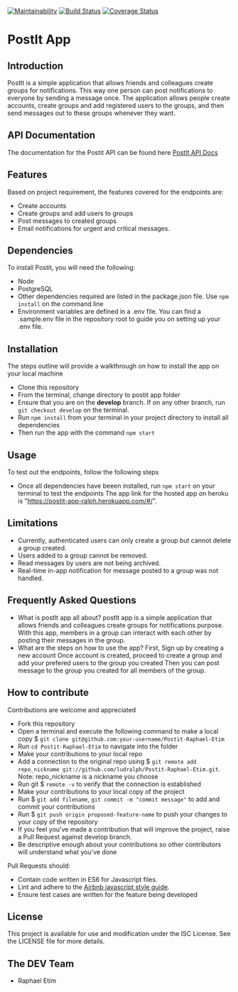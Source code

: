[![Maintainability](https://api.codeclimate.com/v1/badges/b688742eac0ce874e8cb/maintainability)](https://codeclimate.com/github/ludralph/PostIt-Raphael-Etim/maintainability)
[![Build Status](https://travis-ci.org/ludralph/PostIt-Raphael-Etim.svg?branch=develop)](https://travis-ci.org/ludralph/PostIt-Raphael-Etim)
[![Coverage Status](https://coveralls.io/repos/github/ludralph/PostIt-Raphael-Etim/badge.svg)](https://coveralls.io/github/ludralph/PostIt-Raphael-Etim)

# PostIt App

## Introduction 
PostIt is a simple application that allows friends and colleagues create groups for notifications. This way one person can post notifications to everyone by sending a message once. The application allows people create accounts, create groups and add registered users to the groups, and then send messages out to these groups whenever they want.


## API Documentation
The documentation for the Postit API can be found here [PostIt API Docs](https://ludralph.github.io/slate/)

## Features

Based on project requirement, the features covered for the endpoints are:

- Create accounts
- Create groups and add users to groups
- Post messages to created groups
- Email notifications for urgent and critical messages.

## Dependencies

To install Postit, you will need the following:
- Node
- PostgreSQL
- Other dependencies required are listed in the package.json file. Use `npm install` on the command line
- Environment variables are defined in a .env file. You can find a .sample.env file in the repository root to guide you on setting up your .env file.

## Installation

The steps outline will provide a walkthrough on how to install the app on your local machine

- Clone this repository
- From the terminal, change directory to postit app folder
- Ensure that you are on the **develop** branch. If on any other branch, run `git checkout develop` on the terminal.
-  Run `npm install` from your terminal in your project directory to install all dependencies
-  Then run the app with the command `npm start`


## Usage
To test out the endpoints, follow the following steps
- Once all dependencies have beeen installed, run `npm start` on your terminal to test the endpoints
The app link for the hosted app on heroku is "https://postit-app-ralph.herokuapp.com/#/".

## Limitations
- Currently, authenticated users can only create a group but cannot delete a group created.
- Users added to a group cannot be removed.
- Read messages by users are not being archived.
- Real-time in-app notification for message posted to a group was not handled.

## Frequently Asked Questions
- What is postIt app all about? 
  postIt app is a simple application that allows friends and colleagues create groups for notifications purpose. With this    app, members in a group can interact with each other by posting their messages in the group.
- What are the steps on how to use the app?
First, Sign up by creating a new account
Once account is created, proceed to create a group and add your prefered users to the group you created
Then you can post message to the group you created for all members of the group.

## How to contribute

Contributions are welcome and appreciated

- Fork this repository
- Open a terminal and execute the following command to make a local copy $ `git clone git@github.com:your-username/Postit-Raphael-Etim`
- Run `cd Postit-Raphael-Etim` to navigate into the folder
- Make your contributions to your local repo
- Add a connection to the original repo using $ `git remote add repo_nickname git://github.com/ludralph/Postit-Raphael-Etim.git`. Note: repo_nickname is a nickname you choose
- Run git $ `remote -v` to verify that the connection is established
- Make your contributions to your local copy of the project
- Run $ `git add filename`, `git commit -m "commit message"` to add and commit your contributions
- Run $ `git push origin proposed-feature-name` to push your changes to your copy of the repository
- If you feel you've made a contribution that will improve the project, raise a Pull Request against develop branch.
- Be descriptive enough about your contributions so other contributors will understand what you've done

Pull Requests should:

- Contain code written in ES6 for Javascript files.
- Lint and adhere to the [Airbnb javascript style guide](https://github.com/airbnb/javascript).
- Ensure test cases are written for the feature being developed

## License

This project is available for use and modification under the ISC License. See the LICENSE file for more details.

## The DEV Team
- Raphael Etim
